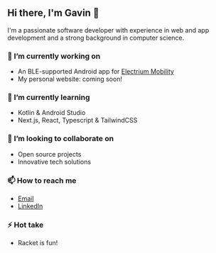 ## Hi there, I'm Gavin 👋

I'm a passionate software developer with experience in web and app development and a strong background in computer science.

### 🔭 I’m currently working on
- An BLE-supported Android app for [Electrium Mobility](https://electriummobility.com/)
- My personal website: coming soon!

### 🌱 I’m currently learning
- Kotlin & Android Studio
- Next.js, React, Typescript & TailwindCSS

### 👯 I’m looking to collaborate on
- Open source projects
- Innovative tech solutions

### 📫 How to reach me
- [Email](mailto:gavinpinto620@gmail.com)
- [LinkedIn](https://www.linkedin.com/in/gavin-pinto-6b322b243/)

### ⚡ Hot take
- Racket is fun!
